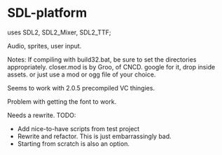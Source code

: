 # SDL-platform

uses SDL2, SDL2_Mixer, SDL2_TTF;

Audio, sprites, user input.

Notes:
If compiling with build32.bat, be sure to set the directories appropriately.
closer.mod is by Groo, of CNCD. google for it, drop inside assets.
or just use a mod or ogg file of your choice.

Seems to work with 2.0.5 precompiled VC thingies.

Problem with getting the font to work. 

Needs a rewrite.
TODO: 
 - Add nice-to-have scripts from test project
 - Rewrite and refactor. This is just embarrassingly bad.
 - Starting from scratch is also an option. 
